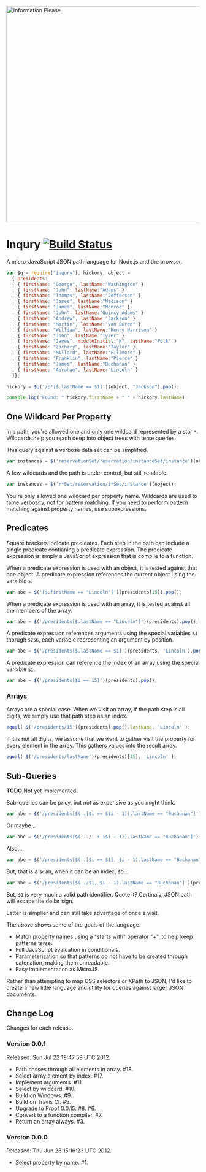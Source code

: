 <a href="http://www.flickr.com/photos/pjern/5878353945/" title="Information Please by pjern, on Flickr"><img src="http://farm6.staticflickr.com/5234/5878353945_0c07d304fd_b.jpg" width="850" height="566" alt="Information Please"></a>

# Inqury [![Build Status](https://secure.travis-ci.org/bigeasy/inquiry.png?branch=master)](http://travis-ci.org/bigeasy/inquiry)

A micro-JavaScript JSON path language for Node.js and the browser.

```javascript
var $q = require("inqury"), hickory, object =
  { presidents:
  [ { firstName: "George", lastName:"Washington" }
  , { firstName: "John", lastName:"Adams" }
  , { firstName: "Thomas", lastName:"Jefferson" }
  , { firstName: "James", lastName:"Madison" }
  , { firstName: "James", lastName:"Monroe" }
  , { firstName: "John", lastName:"Quincy Adams" }
  , { firstName: "Andrew", lastName:"Jackson" }
  , { firstName: "Martin", lastName:"Van Buren" }
  , { firstName: "William", lastName:"Henry Harrison" }
  , { firstName: "John", lastName:"Tyler" }
  , { firstName: "James", middleInitial:"K", lastName:"Polk" }
  , { firstName: "Zachary", lastName:"Taylor" }
  , { firstName: "Millard", lastName:"Fillmore" }
  , { firstName: "Franklin", lastName:"Pierce" }
  , { firstName: "James", lastName:"Buchanan" }
  , { firstName: "Abraham", lastName:"Lincoln" }
  ]};

hickory = $q('/p*[$.lastName == $1]')(object, "Jackson").pop();

console.log("Found: " hickory.firstName + " " + hickory.lastName);
```

## One Wildcard Per Property

In a path, you're allowed one and only one wildcard represented by a star `*`.
Wildcards help you reach deep into object trees with terse queries.

This query against a verbose data set can be simplified.

```javascript
var instances = $('reservationSet/reservation/instanceSet/instance')(object);
```

A few wildcards and the path is under control, but still readable.

```javascript
var instances = $('r*Set/reservation/i*Set/instance')(object);
```

You're only allowed one wildcard per property name. Wildcards are used to tame
verbosity, not for pattern matching. If you need to perform pattern matching
against property names, use subexpressions.

## Predicates

Square brackets indicate predicates. Each step in the path can include a single
predicate contianing a predicate expression. The predicate expression is simply
a JavaScript expression that is compile to a function.

When a predicate expression is used with an object, it is tested against that
one object. A predicate expression references the current object using the
varaible `$`.

```javascript
var abe = $('[$.firstName == "Lincoln"]')(presidents[15]).pop();
```

When a predicate expression is used with an array, it is tested against all the
members of the array.

```javascript
var abe = $('/presidents[$.lastName == "Lincoln"]')(presidents).pop();
```

A predicate expression references arguments using the special variables `$1`
thorugh `$256`, each variable representing an argument by position. 

```javascript
var abe = $('/presidents[$.lastName == $1]')(presidents, 'Lincoln').pop();
```
A predicate expression can reference the index of an array using the special
variable `$i`.

```javascript
var abe = $('/presidents[$i == 15]')(presidents).pop();
```

### Arrays

Arrays are a special case. When we visit an array, if the path step is all
digits, we simply use that path step as an index.

```javascript
equal( $('/presidents/15')(presidents).pop().lastName, 'Lincoln' );
```

If it is not all digits, we assume that we want to gather visit the property for
every element in the array. This gathers values into the result array.

```javascript
equal( $('/presidents/lastName')(presidents)[15], 'Lincoln' );
```

## Sub-Queries

**TODO** Not yet implemented.

Sub-queries can be pricy, but not as expensive as you might think.

```javascript
var abe = $('/presidents[$(..[$i == $$i - 1]).lastName == "Buchanan"]')(presidents).pop();
```

Or maybe...

```javascript
var abe = $('/presidents[$('../' + ($i - 1)).lastName == "Buchanan"]')(presidents).pop();
```

Also...

```javascript
var abe = $('/presidents[$(..[$i == $1], $i - 1).lastName == "Buchanan"]')(presidents).pop();
```

But, that is a scan, when it can be an index, so...

```javascript
var abe = $('/presidents[$(../$1, $i - 1).lastName == "Buchanan"]')(presidents).pop();
```

But, `$1` is very much a valid path identifier. Quote it? Certinaly, JSON path
will escape the dollar sign.

Latter is simplier and can still take advantage of once a visit.

The above shows some of the goals of the language.

 * Match property names using a "starts with" operator "+", to help keep
   patterns terse.
 * Full JavaScript evaluation in conditionals.
 * Parameterization so that patterns do not have to be created through
   catenation, making them unreadable.
 * Easy implementation as MicroJS.

Rather than attempting to map CSS selectors or XPath to JSON, I'd like to create
a new little language and utility for queries against larger JSON documents.

## Change Log

Changes for each release.

### Version 0.0.1

Released: Sun Jul 22 19:47:59 UTC 2012.

 * Path passes through all elements in array. #18.
 * Select array element by index. #17.
 * Implement arguments. #11.
 * Select by wildcard. #10.
 * Build on Windows. #9.
 * Build on Travis CI. #5.
 * Upgrade to Proof 0.0.15. #8. #6.
 * Convert to a function compiler. #7.
 * Return an array always. #3. 

### Version 0.0.0

Released: Thu Jun 28 15:16:23 UTC 2012.

 * Select property by name. #1.
